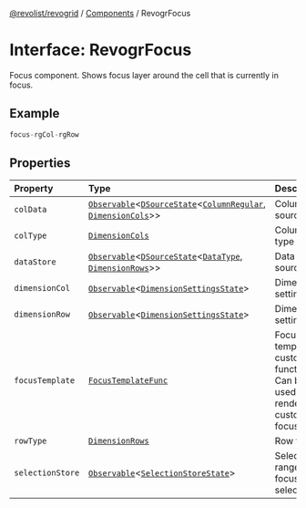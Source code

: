 [@revolist/revogrid](README.md) / [Components](Namespace.Components.md) / RevogrFocus

# Interface: RevogrFocus

Focus component. Shows focus layer around the cell that is currently in focus.

## Example

```ts
focus-rgCol-rgRow
```

## Properties

| Property | Type | Description |
| :------ | :------ | :------ |
| `colData` | [`Observable`](Type.Observable.md)\<[`DSourceState`](Type.DSourceState.md)\<[`ColumnRegular`](Interface.ColumnRegular.md), [`DimensionCols`](Type.DimensionCols.md)\>\> | Column source |
| `colType` | [`DimensionCols`](Type.DimensionCols.md) | Column type |
| `dataStore` | [`Observable`](Type.Observable.md)\<[`DSourceState`](Type.DSourceState.md)\<[`DataType`](Type.DataType.md), [`DimensionRows`](Type.DimensionRows.md)\>\> | Data rows source |
| `dimensionCol` | [`Observable`](Type.Observable.md)\<[`DimensionSettingsState`](Interface.DimensionSettingsState.md)\> | Dimension settings X |
| `dimensionRow` | [`Observable`](Type.Observable.md)\<[`DimensionSettingsState`](Interface.DimensionSettingsState.md)\> | Dimension settings Y |
| `focusTemplate` | [`FocusTemplateFunc`](Type.FocusTemplateFunc.md) | Focus template custom function. Can be used to render custom focus layer. |
| `rowType` | [`DimensionRows`](Type.DimensionRows.md) | Row type |
| `selectionStore` | [`Observable`](Type.Observable.md)\<[`SelectionStoreState`](Type.SelectionStoreState.md)\> | Selection, range, focus for selection |
